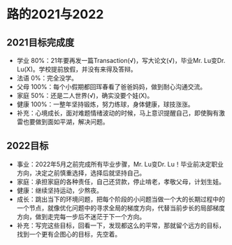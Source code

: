 # 路的2021与2022

## 2021目标完成度

- 学业 80%：21年要再发一篇Transaction(√)，写大论文(√)，毕业Mr. Lu变Dr. Lu(X)。学校提前放假，并没有来得及答辩。
- 法语 0%：完全没学。
- 父母 100%：每个小假期都回珲春看了爸爸妈妈，做到耐心沟通交流。
- 家庭 50%：还是二人世界(√)，确实没要个娃(X)。
- 健康 100%：一整年坚持锻炼，努力练球，身体健康，球技涨涨。
- 补充：心境成长，面对难题情绪波动的时候，马上意识提醒自己，即使胸有激雷也要做到面如平湖，解决问题。

## 2022目标

- 事业：2022年5月之前完成所有毕业步骤，Mr. Lu变Dr. Lu！毕业前决定职业方向，决定之前慎重选择，选择后就坚持自己。
- 家庭：承担家庭的各种责任，自己还贷款，停止啃老，孝敬父母，计划生娃。
- 健康：继续坚持运动，少熬夜。
- 成长：跳出当下的环境问题，把每个阶段的小问题当做一个大的长期过程中的一个节点，就像优化问题中的寻求全局的梯度方向，代替当前步长的局部梯度方向，做到走完每一步后不迷茫于下一个方向。
- 补充：写完这些目标，回看一下，发现都这么的平常，那就留个远方的目标，找到一个更有企图心的目标，先空着。
